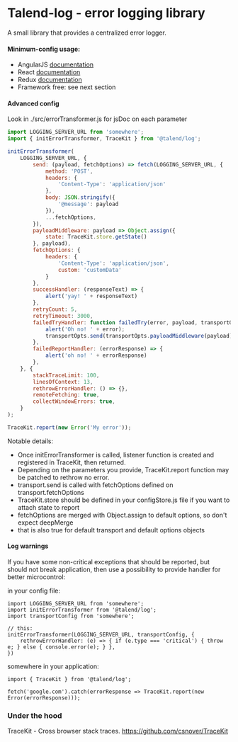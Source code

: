 # Talend-log - error logging library

A small library that provides a centralized error logger.

#### Minimum-config usage:

* AngularJS [documentation](./src/angular)
* React [documentation](./src/react)
* Redux [documentation](./src/redux)
* Framework free: see next section

#### Advanced config

Look in ./src/errorTransformer.js for jsDoc on each parameter

```javascript
import LOGGING_SERVER_URL from 'somewhere';
import { initErrorTransformer, TraceKit } from '@talend/log';

initErrorTransformer(
    LOGGING_SERVER_URL, {
        send: (payload, fetchOptions) => fetch(LOGGING_SERVER_URL, {
            method: 'POST',
            headers: {
                'Content-Type': 'application/json'
            },
            body: JSON.stringify({
                '@message': payload
            }),
            ...fetchOptions,
        }),
        payloadMiddleware: payload => Object.assign({
            state: TraceKit.store.getState()
        }, payload),
        fetchOptions: {
            headers: {
                'Content-Type': 'application/json',
                custom: 'customData'
            }
        },
        successHandler: (responseText) => {
            alert('yay! ' + responseText)
        },
        retryCount: 5,
        retryTimeout: 3000,
        failedTryHandler: function failedTry(error, payload, transportOpts, attempt) {
            alert('Oh no! ' + error);
            transportOpts.send(transportOpts.payloadMiddleware(payload), transportOpts.fetchOptions, attempt + 1);
        },
        failedReportHandler: (errorResponse) => {
            alert('oh no! ' + errorResponse)
        },
    }, {
        stackTraceLimit: 100,
        linesOfContext: 13,
        rethrowErrorHandler: () => {},
        remoteFetching: true,
        collectWindowErrors: true,
    }
);

TraceKit.report(new Error('My error'));
```

Notable details:

* Once initErrorTransformer is called, listener function is created and registered in TraceKit, then returned.
* Depending on the parameters you provide, TraceKit.report function may be patched to rethrow no error.
* transport.send is called with fetchOptions defined on transport.fetchOptions
* TraceKit.store should be defined in your configStore.js file if you want to attach state to report
* fetchOptions are merged with Object.assign to default options, so don't expect deepMerge
* that is also true for default transport and default options objects

#### Log warnings

If you have some non-critical exceptions that should be reported, but should not break application, then use a possibility to provide handler for better microcontrol:

in your config file:

    import LOGGING_SERVER_URL from 'somewhere';
    import initErrorTransformer from '@talend/log';
    import transportConfig from 'somewhere';

    // this:
    initErrorTransformer(LOGGING_SERVER_URL, transportConfig, {
        rethrowErrorHandler: (e) => { if (e.type === 'critical') { throw e; } else { console.error(e); } },
    })

somewhere in your application:

    import { TraceKit } from '@talend/log';

    fetch('google.com').catch(errorResponse => TraceKit.report(new Error(errorResponse)));

### Under the hood

TraceKit - Cross browser stack traces. https://github.com/csnover/TraceKit
